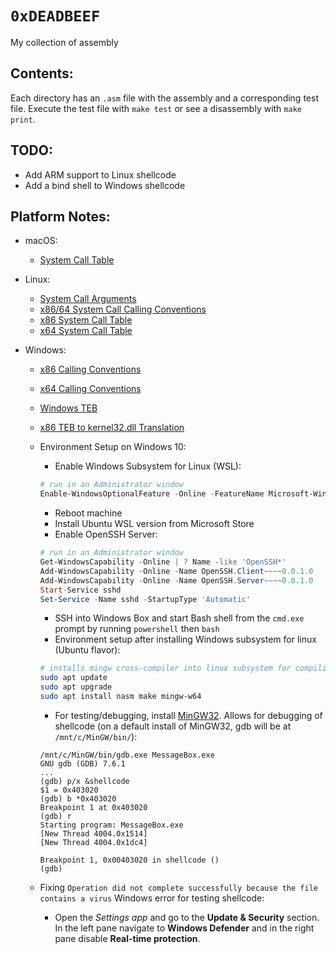 # `0xDEADBEEF`

My collection of assembly

## Contents:

Each directory has an `.asm` file with the assembly and a corresponding test file. Execute the test file with `make test` or see a disassembly with `make print`.

## TODO:

- Add ARM support to Linux shellcode
- Add a bind shell to Windows shellcode

## Platform Notes:

- macOS:
  
  - [System Call Table](https://opensource.apple.com/source/xnu/xnu-2782.20.48/bsd/kern/syscalls.master)
- Linux:
  - [System Call Arguments](https://syscalls.kernelgrok.com/)
  - [x86/64 System Call Calling Conventions](https://stackoverflow.com/questions/2535989/what-are-the-calling-conventions-for-unix-linux-system-calls-on-i386-and-x86-6)
  - [x86 System Call Table](https://elixir.free-electrons.com/linux/latest/source/arch/x86/entry/syscalls/syscall_32.tbl)
  - [x64 System Call Table](https://elixir.free-electrons.com/linux/latest/source/arch/x86/entry/syscalls/syscall_64.tbl)
- Windows:
  - [x86 Calling Conventions](https://en.wikipedia.org/wiki/X86_calling_conventions#cdecl)
  - [x64 Calling Conventions](https://docs.microsoft.com/en-us/cpp/build/x64-calling-convention)
  - [Windows TEB](https://www.geoffchappell.com/studies/windows/win32/ntdll/structs/teb/index.htm)
  - [x86 TEB to kernel32.dll Translation](https://idafchev.github.io/images/windows_shellcode/locate_dll1.gif)
  - Environment Setup on Windows 10:
    - Enable Windows Subsystem for Linux (WSL):

    ```powershell
    # run in an Administrator window
    Enable-WindowsOptionalFeature -Online -FeatureName Microsoft-Windows-Subsystem-Linux
    ```
    - Reboot machine
    - Install Ubuntu WSL version from Microsoft Store
    - Enable OpenSSH Server:

    ```powershell
    # run in an Administrator window
    Get-WindowsCapability -Online | ? Name -like 'OpenSSH*'
    Add-WindowsCapability -Online -Name OpenSSH.Client~~~~0.0.1.0 
    Add-WindowsCapability -Online -Name OpenSSH.Server~~~~0.0.1.0
    Start-Service sshd
    Set-Service -Name sshd -StartupType 'Automatic'
    ```
    - SSH into Windows Box and start Bash shell from the `cmd.exe` prompt by running `powershell` then `bash`
    - Environment setup after installing Windows subsystem for linux (Ubuntu flavor):

    ```bash
    # installs mingw cross-compiler into linux subsystem for compiling shellcode
    sudo apt update
    sudo apt upgrade
    sudo apt install nasm make mingw-w64
    ```
    - For testing/debugging, install [MinGW32](http://www.mingw.org/wiki/Getting_Started). Allows for debugging of shellcode (on a default install of MinGW32, gdb will be at `/mnt/c/MinGW/bin/`):

    ```
    /mnt/c/MinGW/bin/gdb.exe MessageBox.exe
    GNU gdb (GDB) 7.6.1
    ...
    (gdb) p/x &shellcode
    $1 = 0x403020
    (gdb) b *0x403020
    Breakpoint 1 at 0x403020
    (gdb) r
    Starting program: MessageBox.exe
    [New Thread 4004.0x1514]
    [New Thread 4004.0x1dc4]
    
    Breakpoint 1, 0x00403020 in shellcode ()
    (gdb)
    ```
  - Fixing `Operation did not complete successfully because the file contains a virus` Windows error for testing shellcode:
    
    - Open the _Settings app_ and go to the **Update & Security** section. In the left pane navigate to **Windows Defender** and in the right pane disable **Real-time protection**.